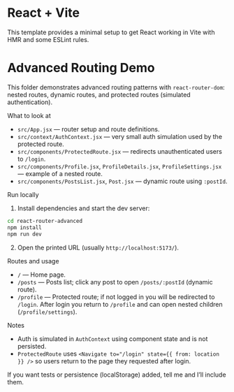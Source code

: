 # React + Vite

This template provides a minimal setup to get React working in Vite with HMR and some ESLint rules.
 # Advanced Routing Demo

This folder demonstrates advanced routing patterns with `react-router-dom`: nested routes, dynamic routes, and protected routes (simulated authentication).

What to look at
- `src/App.jsx` — router setup and route definitions.
- `src/context/AuthContext.jsx` — very small auth simulation used by the protected route.
- `src/components/ProtectedRoute.jsx` — redirects unauthenticated users to `/login`.
- `src/components/Profile.jsx`, `ProfileDetails.jsx`, `ProfileSettings.jsx` — example of a nested route.
- `src/components/PostsList.jsx`, `Post.jsx` — dynamic route using `:postId`.

Run locally
1. Install dependencies and start the dev server:

```bash
cd react-router-advanced
npm install
npm run dev
```

2. Open the printed URL (usually `http://localhost:5173/`).

Routes and usage
- `/` — Home page.
- `/posts` — Posts list; click any post to open `/posts/:postId` (dynamic route).
- `/profile` — Protected route; if not logged in you will be redirected to `/login`. After login you return to `/profile` and can open nested children (`/profile/settings`).

Notes
- Auth is simulated in `AuthContext` using component state and is not persisted.
- `ProtectedRoute` uses `<Navigate to="/login" state={{ from: location }} />` so users return to the page they requested after login.

If you want tests or persistence (localStorage) added, tell me and I’ll include them.
